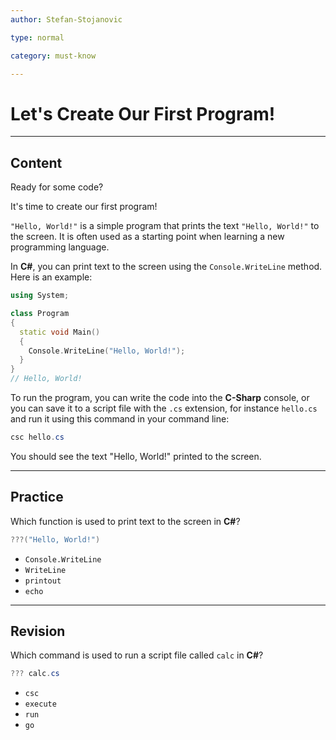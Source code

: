 ```yaml
---
author: Stefan-Stojanovic

type: normal

category: must-know

---
```


# Let's Create Our First Program!

---

## Content

Ready for some code?

It's time to create our first program!

`"Hello, World!"` is a simple program that prints the text `"Hello, World!"` to the screen. It is often used as a starting point when learning a new programming language.

In **C#**, you can print text to the screen using the `Console.WriteLine` method. Here is an example:
```cpp
using System;

class Program
{
  static void Main()
  {
    Console.WriteLine("Hello, World!");
  }
}
// Hello, World!
```

To run the program, you can write the code into the **C-Sharp** console, or you can save it to a script file with the `.cs` extension, for instance `hello.cs` and run it using this command in your command line:
```csharp
csc hello.cs
```

You should see the text "Hello, World!" printed to the screen.

---
## Practice

Which function is used to print text to the screen in **C#**?

```csharp
???("Hello, World!")
```

- `Console.WriteLine`
- `WriteLine`
- `printout`
- `echo`

---
## Revision

Which command is used to run a script file called `calc` in **C#**?

```csharp
??? calc.cs 
```

- `csc`
- `execute`
- `run`
- `go`
